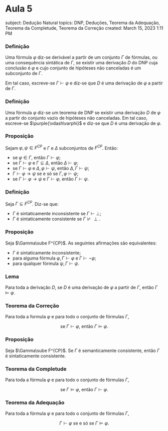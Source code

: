# Aula 5

subject: Dedução Natural
topics: DNP, Deduções, Teorema da Adequação, Teorema da Completude, Teorema da Correção
created: March 15, 2023 1:11 PM

### Definição

Uma fórmula $\varphi$ diz-se derivável a partir de um conjunto $\Gamma$ de fórmulas, ou uma consequência sintática de $\Gamma$, se existir uma derivação $D$ do DNP cuja conclusão é $\varphi$ e cujo conjunto de hipóteses não canceladas é um subconjunto de $\Gamma$.

Em tal caso, escreve-se $\Gamma\vdash\varphi$ e diz-se que $D$ é uma derivação de $\varphi$ a partir de $\Gamma$.

### Definição

Uma fórmula $\varphi$ diz-se um teorema de DNP se existir uma derivação $D$ de $\varphi$ a partir do conjunto vazio de hipóteses não canceladas. Em tal caso, escreve-se $\purple{\vdash\varphi}$ e diz-se que $D$ é uma derivação de $\varphi$.

### Proposição

Sejam $\varphi,\psi\in F^{CP}$ e $\Gamma$ e $\Delta$ subconjuntos de $F^{CP}$. Então:

- se $\varphi\in\Gamma$, então $\Gamma\vdash\varphi$;
- se $\Gamma\vdash\varphi$ e $\Gamma\subseteq\Delta$, então $\Delta\vdash\varphi$;
- se $\Gamma\vdash\varphi$ e $\Delta,\varphi\vdash\psi$, então $\Delta,\Gamma\vdash\psi$;
- $\Gamma\vdash\varphi\rightarrow\psi$ se e só se $\Gamma,\varphi\vdash\psi$;
- se $\Gamma\vdash\varphi\rightarrow\psi$ e $\Gamma\vdash\varphi$, então $\Gamma\vdash\psi$.

### Definição

Seja $\Gamma\subseteq F^{CP}$. Diz-se que:

- $\Gamma$ é sintaticamente inconsistente se $\Gamma\vdash\perp$;
- $\Gamma$ é sintaticamente consistente se $\Gamma\nvdash\perp.$

### Proposição

Seja $\Gamma\sube F^{CP}$. As seguintes afirmações são equivalentes:

- $\Gamma$ é sintaticamente inconsistente;
- para alguma fórmula $\varphi,\Gamma\vdash\varphi$ e $\Gamma\vdash\neg\varphi$;
- para qualquer fórmula $\psi,\Gamma\vdash\psi$.

### Lema

Para toda a derivação $D$, se $D$ é uma derivação de $\varphi$ a partir de $\Gamma$, então $\Gamma\vDash\varphi$.

### Teorema da Correção

Para toda a formula $\varphi$ e para todo o conjunto de fórmulas $\Gamma$,

$$
\text { se }\Gamma\vdash \varphi \text {, então } \Gamma \models \varphi \text {. }
$$

### Proposição

Seja $\Gamma\sube F^{CP}$. Se $\Gamma$ é semanticamente consistente, então $\Gamma$ é sintaticamente consistente.

### Teorema da Completude

Para toda a fórmula $\varphi$ e para todo o conjunto de fórmulas $\Gamma$,

$$
\text { se } \Gamma \models \varphi \text {, então } \Gamma \vdash \varphi.
$$

### Teorema da Adequação

Para toda a fórmula $\varphi$ e para todo o conjunto de fórmulas $\Gamma$,

$$
\Gamma \vdash \varphi \text { se e só se } \Gamma \models \varphi.
$$